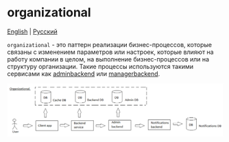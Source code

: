 # organizational

[English](organizational.md) | [Русский](organizational.ru.md)

`organizational` - это паттерн реализации бизнес-процессов, которые связаны с изменением параметров или настроек, которые влияют на работу компании в целом, на выполнение бизнес-процессов или на структуру организации. 
Такие процессы используются такими сервисами как [adminbackend](../backend/adminbackend.ru.md) или [managerbackend](../backend/managerbackend.ru.md). 

![organizational_overall](../img/organizational_overall.png)

